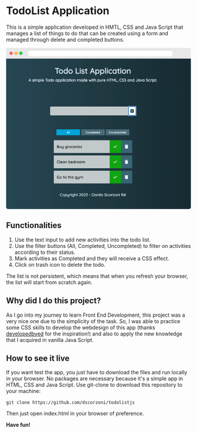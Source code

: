 # TodoList Application

This is a simple application developed in HMTL, CSS and Java Script that manages a list of things to do that can be created using a form and managed through delete and completed buttons.

![Todo List App](images/todolistapp2.png)

## Functionalities

1. Use the text input to add new activities into the todo list.
2. Use the filter buttons (All, Completed, Uncompleted) to filter on activities according to their status.
3. Mark activities as Completed and they will receive a CSS effect.
4. Click on trash icon to delete the todo.

The list is not persistent, which means that when you refresh your browser, the list will start from scratch again.

## Why did I do this project?

As I go into my journey to learn Front End Development, this project was a very nice one due to the simplicity of the task. So, I was able to practice some CSS skills to develop the webdesign of this app (thanks [developedbyed](https://www.youtube.com/watch?v=Ttf3CEsEwMQ&t=2368s) for the inspiration!) and also to apply the new knowledge that I acquired in vanilla Java Script.

## How to see it live

If you want test the app, you just have to download the files and run locally in your browser. No packages are necessary because it's a simple app in HTML, CSS and Java Script. Use git-clone to download this repository to your machine:

```
git clone https://github.com/dscorzoni/todolistjs
```

Then just open index.html in your browser of preference.

**Have fun!**
